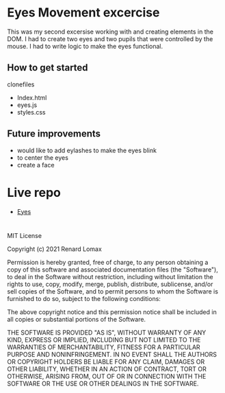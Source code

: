 # Eyes Movement excercise
This was my second excersise working with and creating elements in the DOM. I had to create two eyes and two pupils that were controlled  by the mouse. I had to write logic to make the eyes functional. 
## How to get started
clonefiles 
- Index.html
- eyes.js
- styles.css
## Future improvements
- would like to add eylashes to make the eyes blink
- to center the eyes
- create a face 
#
# Live repo
- <a href="http://127.0.0.1:5500/eyes.html"> Eyes</a>
#
MIT License

Copyright (c) 2021 Renard Lomax

Permission is hereby granted, free of charge, to any person obtaining a copy
of this software and associated documentation files (the "Software"), to deal
in the Software without restriction, including without limitation the rights
to use, copy, modify, merge, publish, distribute, sublicense, and/or sell
copies of the Software, and to permit persons to whom the Software is
furnished to do so, subject to the following conditions:

The above copyright notice and this permission notice shall be included in all
copies or substantial portions of the Software.

THE SOFTWARE IS PROVIDED "AS IS", WITHOUT WARRANTY OF ANY KIND, EXPRESS OR
IMPLIED, INCLUDING BUT NOT LIMITED TO THE WARRANTIES OF MERCHANTABILITY,
FITNESS FOR A PARTICULAR PURPOSE AND NONINFRINGEMENT. IN NO EVENT SHALL THE
AUTHORS OR COPYRIGHT HOLDERS BE LIABLE FOR ANY CLAIM, DAMAGES OR OTHER
LIABILITY, WHETHER IN AN ACTION OF CONTRACT, TORT OR OTHERWISE, ARISING FROM,
OUT OF OR IN CONNECTION WITH THE SOFTWARE OR THE USE OR OTHER DEALINGS IN THE
SOFTWARE.
